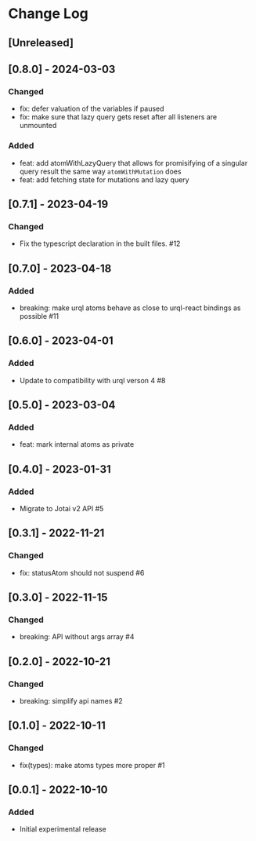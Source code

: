 # Change Log

## [Unreleased]

## [0.8.0] - 2024-03-03
### Changed
- fix: defer valuation of the variables if paused
- fix: make sure that lazy query gets reset after all listeners are unmounted
### Added
- feat: add atomWithLazyQuery that allows for promisifying of a singular query result the same way `atomWithMutation` does
- feat: add fetching state for mutations and lazy query

## [0.7.1] - 2023-04-19
### Changed
- Fix the typescript declaration in the built files. #12

## [0.7.0] - 2023-04-18
### Added
- breaking: make urql atoms behave as close to urql-react bindings as possible #11

## [0.6.0] - 2023-04-01
### Added
- Update to compatibility with urql verson 4 #8

## [0.5.0] - 2023-03-04
### Added
- feat: mark internal atoms as private

## [0.4.0] - 2023-01-31
### Added
- Migrate to Jotai v2 API #5

## [0.3.1] - 2022-11-21
### Changed
- fix: statusAtom should not suspend #6

## [0.3.0] - 2022-11-15
### Changed
- breaking: API without args array #4

## [0.2.0] - 2022-10-21
### Changed
- breaking: simplify api names #2

## [0.1.0] - 2022-10-11
### Changed
- fix(types): make atoms types more proper #1

## [0.0.1] - 2022-10-10
### Added
- Initial experimental release
